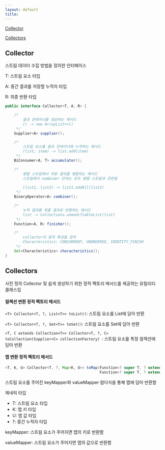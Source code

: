 ```yaml
---
layout: default
title:
---
```


[Collector](#collector)

[Collectors](#collectors)

## Collector

스트림 데이터 수집 방법을 정의한 인터페이스 

T: 스트림 요소 타입

A: 중간 결과를 저장할 누적자 타입

R: 최종 반환 타입

```java
public interface Collector<T, A, R> {

    /*
        결과 컨테이너를 생성하는 메서드
        () -> new ArrayList<>()
     */
    Supplier<A> supplier();

    /*
        스트림 요소를 결과 컨테이너에 누적하는 메서드
        (list, item) -> list.add(item) 
     */
    BiConsumer<A, T> accumulator();

    /*
        병렬 스트림에서 부분 결과를 병합하는 메서드
        스트림에서 combiner 단어는 모두 병렬 스트림과 관련됨
        
        (list1, list2) -> list1.addAll(list2)  
     */
    BinaryOperator<A> combiner();

    /*
        누적 결과를 최종 결과로 반환하는 메서드
        list -> Collections.unmodifiableList(list)
     */
    Function<A, R> finisher();

    /*
        collector의 동작 특성을 정의
        Characteristics: CONCURRENT, UNORDERED, IDENTITY_FINISH
     */
    Set<Characteristics> characteristics();
}
```

## Collectors

사전 정의 Collector 및 쉽게 생성하기 위한 정적 팩토리 메서드를 제공하는 유틸리티 클래스임

#### 컬렉션 변환 정적 팩토리 메서드


`<T> Collector<T, ?, List<T>> toList()`: 스트림 요소를 List에 담아 반환

`<T> Collector<T, ?, Set<T>> toSet()`: 스트림 요소를 Set에 담아 반환

`<T, C extends Collection<T>> Collector<T, ?, C> toCollection(Supplier<C> collectionFactory) `: 스트림 요소를 특정 컬렉션에 담아 반환

#### 맵 변환 정적 팩토리 메서드

```java
<T, K, U> Collector<T, ?, Map<K, U>> toMap(Function<? super T, ? extends K> keyMapper, 
                                           Function<? super T, ? extends U> valueMapper)
```

스트림 요소를 주어진 keyMapper와 valueMapper 람다식을 통해 맵에 담아 반환함

제네릭 타입
- T: 스트림 요소 타입
- K: 맵 키 타입
- U: 맵 값 타입
- ?: 중간 누적자 타입

keyMapper: 스트림 요소가 주어지면 맵의 키로 반환함

valueMapper: 스트림 요소가 주어지면 맵의 값으로 반환함